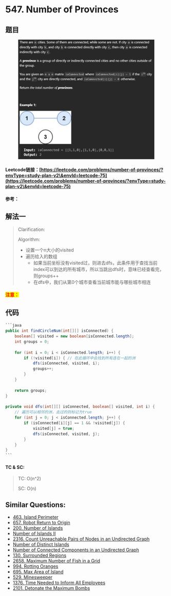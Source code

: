 # 547. Number of Provinces

## 题目

<figure><img src="../../.gitbook/assets/image (3) (1) (1) (1) (1) (1) (1) (1).png" alt=""><figcaption></figcaption></figure>

#### Leetcode链接：[https://leetcode.com/problems/number-of-provinces/?envType=study-plan-v2\&envId=leetcode-75](https://leetcode.com/problems/number-of-provinces/?envType=study-plan-v2\&envId=leetcode-75)

#### 参考：

## 解法一

> Clarification:&#x20;
>
> Algorithm:&#x20;
>
> * 设置一个n大小的visited
> * 遍历给入的数组
>   * 如果当前坐标没有visited过，则进去dfs，此条件用于查找当前index可以到达的所有城市，所以当跳出dfs时，意味已经查看完，则groups++
>   * 在dfs中，我们从第0个城市查看当前城市能与哪些城市相连

#### <mark style="color:red;">注意：</mark>

## 代码

````java
```java
public int findCircleNum(int[][] isConnected) {
    boolean[] visited = new boolean[isConnected.length];
    int groups = 0;

    for (int i = 0; i < isConnected.length; i++) {
        if (!visited[i]) { // 在此循环中会找到所有连在一起的洲
            dfs(isConnected, visited, i);
            groups++;
        }
    }

    return groups;
}

private void dfs(int[][] isConnected, boolean[] visited, int i) {
    // 遍历可以相邻的洲，去过的则标记为true
    for (int j = 0; j < isConnected.length; j++) {
        if (isConnected[i][j] == 1 && !visited[j]) {
            visited[j] = true;
            dfs(isConnected, visited, j);
        }
    }
}
```
````

#### TC & SC:&#x20;

> TC: O(n^2)
>
> SC: O(n)

## **Similar Questions:**&#x20;

* [463. Island Perimeter](https://leetcode.com/problems/island-perimeter/)
* [657. Robot Return to Origin](https://leetcode.com/problems/robot-return-to-origin/)
* [200. Number of Islands](https://leetcode.com/problems/number-of-islands/)
* [Number of Islands II](https://leetcode.com/problems/number-of-islands-ii/)
* [2316. Count Unreachable Pairs of Nodes in an Undirected Graph](https://leetcode.com/problems/count-unreachable-pairs-of-nodes-in-an-undirected-graph/)
* [Number of Distinct Islands](https://leetcode.com/problems/number-of-distinct-islands/)
* [Number of Connected Components in an Undirected Graph](https://leetcode.com/problems/number-of-connected-components-in-an-undirected-graph/)
* [130. Surrounded Regions](https://leetcode.com/problems/surrounded-regions/)
* [2658. Maximum Number of Fish in a Grid](https://leetcode.com/problems/maximum-number-of-fish-in-a-grid/)
* [994. Rotting Oranges](https://leetcode.com/problems/rotting-oranges/)
* [695. Max Area of Island](https://leetcode.com/problems/max-area-of-island/)
* [529. Minesweeper](https://leetcode.com/problems/minesweeper/)
* [1376. Time Needed to Inform All Employees](https://leetcode.com/problems/time-needed-to-inform-all-employees/)
* [2101. Detonate the Maximum Bombs](https://leetcode.com/problems/detonate-the-maximum-bombs/)
